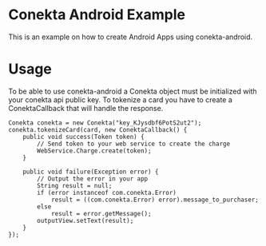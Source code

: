 # Conekta Android Example

This is an example on how to create Android Apps using conekta-android.

# Usage
To be able to use conekta-android a Conekta object must be initialized with your conekta api public key.
To tokenize a card you have to create a ConektaCallback that will handle the response.
```
Conekta conekta = new Conekta("key_KJysdbf6PotS2ut2");
conekta.tokenizeCard(card, new ConektaCallback() {
    public void success(Token token) {
        // Send token to your web service to create the charge
        WebService.Charge.create(token);
    }

    public void failure(Exception error) {
        // Output the error in your app
        String result = null;
        if (error instanceof com.conekta.Error)
            result = ((com.conekta.Error) error).message_to_purchaser;
        else
            result = error.getMessage();
        outputView.setText(result);
    }
});
```
